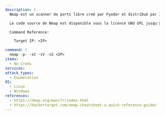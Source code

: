 ```yaml
---
description: |
  Nmap est un scanner de ports libre créé par Fyodor et distribué par Insecure.org. Il est conçu pour détecter les ports ouverts, identifier les services hébergés et obtenir des informations sur le système d'exploitation d'un ordinateur distant. Ce logiciel est devenu une référence pour les administrateurs réseaux car l'audit des résultats de Nmap fournit des indications sur la sécurité d'un réseau. Il est disponible sous Windows, Mac OS X, Linux, BSD et Solaris.

  Le code source de Nmap est disponible sous la licence GNU GPL jusqu'à la version 7.90. Il est désormais distribuée sous la Nmap Public Source License (NPSL), qui est basée sur la GPLv2 mais ajoute des restrictions qui la rendent non-libre4.  

  Command Reference:

  	Target IP: <IP>

command: |
  nmap -p- -sC -sV -sS <IP>
items:
  - No_Creds
services:
attack_types:
  - Enumeration
OS:
  - Linux
  - Windows
references:
  - https://nmap.org/man/fr/index.html
  - https://hackertarget.com/nmap-cheatsheet-a-quick-reference-guide/
---
```

